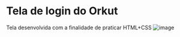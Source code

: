 # Tela de login do Orkut
Tela desenvolvida com a finalidade de praticar HTML+CSS
![image](https://github.com/netokokay/telaLoginOrkut/assets/44277503/24f87ac4-1e76-4c22-8200-c7d4d28a2c84)
